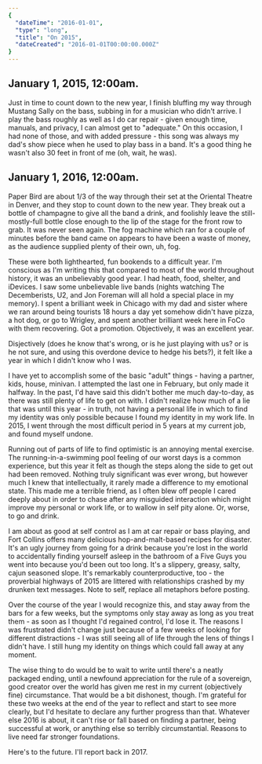 ```yaml
---
{
  "dateTime": "2016-01-01",
  "type": "long",
  "title": "On 2015",
  "dateCreated": "2016-01-01T00:00:00.000Z"
}
---
```

## January 1, 2015, 12:00am. 

Just in time to count down to the new year, I finish bluffing my way through Mustang Sally on the bass, subbing in for a musician who didn't arrive. I play the bass roughly as well as I do car repair - given enough time, manuals, and privacy, I can almost get to "adequate." On this occasion, I had none of those, and with added pressure - this song was always my dad's show piece when he used to play bass in a band. It's a good thing he wasn't also 30 feet in front of me (oh, wait, he was).

## January 1, 2016, 12:00am.

Paper Bird are about 1/3 of the way through their set at the Oriental Theatre in Denver, and they stop to count down to the new year. They break out a bottle of champagne to give all the band a drink, and foolishly leave the still-mostly-full bottle close enough to the lip of the stage for the front row to grab. It was never seen again. The fog machine which ran for a couple of minutes before the band came on appears to have been a waste of money, as the audience supplied plenty of their own, uh, fog.

These were both lighthearted, fun bookends to a difficult year. I'm conscious as I'm writing this that compared to most of the world throughout history, it was an unbelievably good year. I had heath, food, shelter, and iDevices. I saw some unbelievable live bands (nights watching The Decemberists, U2, and Jon Foreman will all hold a special place in my memory). I spent a brilliant week in Chicago with my dad and sister where we ran around being tourists 18 hours a day yet somehow didn't have pizza, a hot dog, or go to Wrigley, and spent another brilliant week here in FoCo with them recovering. Got a promotion. Objectively, it was an excellent year.

Disjectively (does he know that's wrong, or is he just playing with us? or is he not sure, and using this overdone device to hedge his bets?), it felt like a year in which I didn't know who I was.

I have yet to accomplish some of the basic "adult" things - having a partner, kids, house, minivan. I attempted the last one in February, but only made it halfway. In the past, I'd have said this didn't bother me much day-to-day, as there was still plenty of life to get on with. I didn't realize how much of a lie that was until this year - in truth, not having a personal life in which to find my identity was only possible because I found my identity in my work life. In 2015, I went through the most difficult period in 5 years at my current job, and found myself undone.

Running out of parts of life to find optimistic is an annoying mental exercise. The running-in-a-swimming pool feeling of our worst days is a common experience, but this year it felt as though the steps along the side to get out had been removed. Nothing truly significant was ever wrong, but however much I knew that intellectually, it rarely made a difference to my emotional state. This made me a terrible friend, as I often blew off people I cared deeply about in order to chase after any misguided interaction which might improve my personal or work life, or to wallow in self pity alone. Or, worse, to go and drink.

I am about as good at self control as I am at car repair or bass playing, and Fort Collins offers many delicious hop-and-malt-based recipes for disaster. It's an ugly journey from going for a drink because you're lost in the world to accidentally finding yourself asleep in the bathroom of a Five Guys you went into because you'd been out too long. It's a slippery, greasy, salty, cajun seasoned slope. It's remarkably counterproductive, too - the proverbial highways of 2015 are littered with relationships crashed by my drunken text messages. Note to self, replace all metaphors before posting.

Over the course of the year I would recognize this, and stay away from the bars for a few weeks, but the symptoms only stay away as long as you treat them - as soon as I thought I'd regained control, I'd lose it. The reasons I was frustrated didn't change just because of a few weeks of looking for different distractions - I was still seeing all of life through the lens of things I didn't have. I still hung my identity on things which could fall away at any moment.

The wise thing to do would be to wait to write until there's a neatly packaged ending, until a newfound appreciation for the rule of a sovereign, good creator over the world has given me rest in my current (objectively fine) circumstance. That would be a bit dishonest, though. I'm grateful for these two weeks at the end of the year to reflect and start to see more clearly, but I'd hesitate to declare any further progress than that. Whatever else 2016 is about, it can't rise or fall based on finding a partner, being successful at work, or anything else so terribly circumstantial. Reasons to live need far stronger foundations.

Here's to the future. I'll report back in 2017.